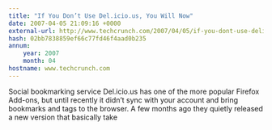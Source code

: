 ```yaml
---
title: "If You Don’t Use Del.icio.us, You Will Now"
date: 2007-04-05 21:09:16 +0000
external-url: http://www.techcrunch.com/2007/04/05/if-you-dont-use-delicious-you-will-now/
hash: 02bb7838859ef66c77fd46f4aad0b235
annum:
    year: 2007
    month: 04
hostname: www.techcrunch.com
---
```


Social bookmarking service Del.icio.us has one of the more popular Firefox Add-ons, but until recently it didn’t sync with your account and bring bookmarks and tags to the browser. A few months ago they quietly released a new version that basically take

